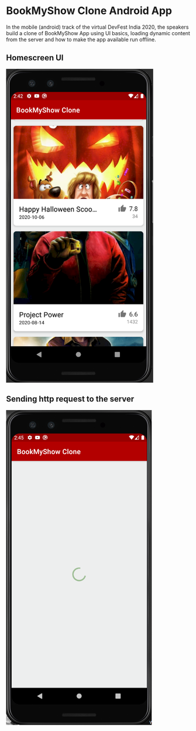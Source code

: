 # BookMyShow Clone Android App

In the mobile (android) track of the virtual DevFest India 2020, the speakers build a clone of BookMyShow App using UI basics, loading dynamic content from the server and how to make the app available run offline.

## Homescreen UI
![homescreen](assets/homescreen.png)

## Sending http request to the server
![loading](assets/loading.png)